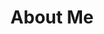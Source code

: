 ---
layout: page
title: About Me
tags: [about, Jekyll, theme, responsive]
modified: 2014-08-08T20:53:07.573882-04:00
image:
  feature: header.jpg
  credit: WeGraphics
  creditlink: http://wegraphics.net/downloads/free-ultimate-blurred-background-pack/
---